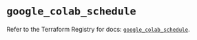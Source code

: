 # `google_colab_schedule`

Refer to the Terraform Registry for docs: [`google_colab_schedule`](https://registry.terraform.io/providers/hashicorp/google/6.20.0/docs/resources/colab_schedule).
